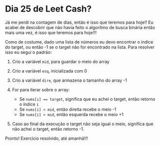 # Dia 25 de Leet Cash?

Já me perdi na contagem de dias, então é isso que teremos para hoje!! Eu acabei de descobrir que não havia feito o algoritmo de busca binária então mais uma vez, é isso que teremos para hoje!!!

Como de costume, dado uma lista de números eu devo encontrar o índice do target, ou então -1 se o target não for encontrado na lista. Para resolver isso eu segui o padrão:

1. Crio a variável `mid`, para guardar o meio do array
2. Crio a variável `esq`, inicializada com 0
3. Crio a variável `dire`, que armazena o tamanho do array -1
4. For para iterar sobre o array:
    - Se `nums[i] == target`, significa que eu achei o target, então retorno o índice `i`
    - Se `nums[i] < mid`, então direita recebe o meio -1
    - Se `nums[i] > mid`, então esquerda recebe o meio +1

5. Caso ao final da execução o target não seja igual o meio, significa que não achei o target, então retorno -1.

Pronto! Exercício resolvido, até amanhã!!!